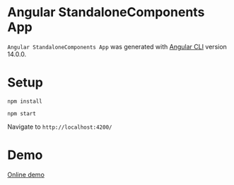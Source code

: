 # Angular StandaloneComponents App

`Angular StandaloneComponents App` was generated with [Angular CLI](https://github.com/angular/angular-cli) version 14.0.0.

# Setup

```
npm install

npm start
```

Navigate to `http://localhost:4200/`

# Demo

[Online demo](https://damingerdai.github.io/angular-standalone-components-app/)
